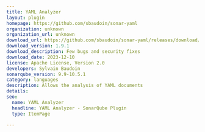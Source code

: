 ```yaml
---
title: YAML Analyzer
layout: plugin
homepage: https://github.com/sbaudoin/sonar-yaml
organization: unknown
organization_url: unknown
download_url: https://github.com/sbaudoin/sonar-yaml/releases/download/v1.9.1/sonar-yaml-plugin-1.9.1.jar
download_version: 1.9.1
download_description: Few bugs and security fixes
download_date: 2023-12-10
license: Apache License, Version 2.0
developers: Sylvain Baudoin
sonarqube_version: 9.9-10.5.1
category: languages
description: Allows the analysis of YAML documents
details: 
seo:
  name: YAML Analyzer
  headline: YAML Analyzer - SonarQube Plugin
  type: ItemPage

---
```

